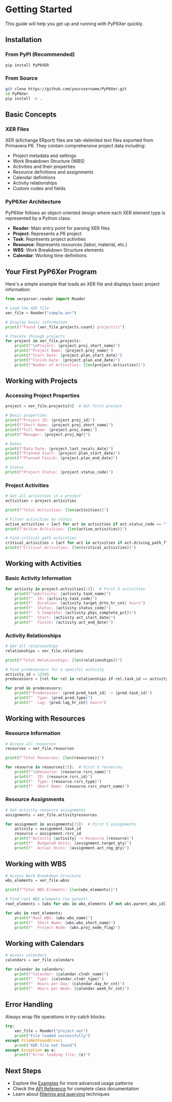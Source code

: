 # Getting Started

This guide will help you get up and running with PyP6Xer quickly.

## Installation

### From PyPI (Recommended)

```bash
pip install PyP6XER
```

### From Source

```bash
git clone https://github.com/yourusername/PyP6Xer.git
cd PyP6Xer
pip install -e .
```

## Basic Concepts

### XER Files

XER (eXchange ERport) files are tab-delimited text files exported from Primavera P6. They contain comprehensive project data including:

- Project metadata and settings
- Work Breakdown Structure (WBS)
- Activities and their properties
- Resource definitions and assignments
- Calendar definitions
- Activity relationships
- Custom codes and fields

### PyP6Xer Architecture

PyP6Xer follows an object-oriented design where each XER element type is represented by a Python class:

- **Reader**: Main entry point for parsing XER files
- **Project**: Represents a P6 project
- **Task**: Represents project activities
- **Resource**: Represents resources (labor, material, etc.)
- **WBS**: Work Breakdown Structure elements
- **Calendar**: Working time definitions

## Your First PyP6Xer Program

Here's a simple example that loads an XER file and displays basic project information:

```python
from xerparser.reader import Reader

# Load the XER file
xer_file = Reader("sample.xer")

# Display basic information
print(f"Found {xer_file.projects.count} project(s)")

# Iterate through projects
for project in xer_file.projects:
    print(f"\nProject: {project.proj_short_name}")
    print(f"Project Name: {project.proj_name}")
    print(f"Start Date: {project.plan_start_date}")
    print(f"Finish Date: {project.plan_end_date}")
    print(f"Number of Activities: {len(project.activities)}")
```

## Working with Projects

### Accessing Project Properties

```python
project = xer_file.projects[0]  # Get first project

# Basic properties
print(f"Project ID: {project.proj_id}")
print(f"Short Name: {project.proj_short_name}")
print(f"Full Name: {project.proj_name}")
print(f"Manager: {project.proj_mgr}")

# Dates
print(f"Data Date: {project.last_recalc_date}")
print(f"Planned Start: {project.plan_start_date}")
print(f"Planned Finish: {project.plan_end_date}")

# Status
print(f"Project Status: {project.status_code}")
```

### Project Activities

```python
# Get all activities in a project
activities = project.activities

print(f"Total Activities: {len(activities)}")

# Filter activities by status
active_activities = [act for act in activities if act.status_code == "TK_Active"]
print(f"Active Activities: {len(active_activities)}")

# Find critical path activities
critical_activities = [act for act in activities if act.driving_path_flag == "Y"]
print(f"Critical Activities: {len(critical_activities)}")
```

## Working with Activities

### Basic Activity Information

```python
for activity in project.activities[:5]:  # First 5 activities
    print(f"\nActivity: {activity.task_name}")
    print(f"  ID: {activity.task_code}")
    print(f"  Duration: {activity.target_drtn_hr_cnt} hours")
    print(f"  Status: {activity.status_code}")
    print(f"  % Complete: {activity.phys_complete_pct}%")
    print(f"  Start: {activity.act_start_date}")
    print(f"  Finish: {activity.act_end_date}")
```

### Activity Relationships

```python
# Get all relationships
relationships = xer_file.relations

print(f"Total Relationships: {len(relationships)}")

# Find predecessors for a specific activity
activity_id = 12345
predecessors = [rel for rel in relationships if rel.task_id == activity_id]

for pred in predecessors:
    print(f"Predecessor: {pred.pred_task_id} -> {pred.task_id}")
    print(f"  Type: {pred.pred_type}")
    print(f"  Lag: {pred.lag_hr_cnt} hours")
```

## Working with Resources

### Resource Information

```python
# Access all resources
resources = xer_file.resources

print(f"Total Resources: {len(resources)}")

for resource in resources[:5]:  # First 5 resources
    print(f"\nResource: {resource.rsrc_name}")
    print(f"  ID: {resource.rsrc_id}")
    print(f"  Type: {resource.rsrc_type}")
    print(f"  Short Name: {resource.rsrc_short_name}")
```

### Resource Assignments

```python
# Get activity-resource assignments
assignments = xer_file.activityresources

for assignment in assignments[:5]:  # First 5 assignments
    activity = assignment.task_id
    resource = assignment.rsrc_id
    print(f"Activity {activity} -> Resource {resource}")
    print(f"  Budgeted Units: {assignment.target_qty}")
    print(f"  Actual Units: {assignment.act_reg_qty}")
```

## Working with WBS

```python
# Access Work Breakdown Structure
wbs_elements = xer_file.wbss

print(f"Total WBS Elements: {len(wbs_elements)}")

# Find root WBS elements (no parent)
root_elements = [wbs for wbs in wbs_elements if not wbs.parent_wbs_id]

for wbs in root_elements:
    print(f"Root WBS: {wbs.wbs_name}")
    print(f"  Short Name: {wbs.wbs_short_name}")
    print(f"  Project Node: {wbs.proj_node_flag}")
```

## Working with Calendars

```python
# Access calendars
calendars = xer_file.calendars

for calendar in calendars:
    print(f"Calendar: {calendar.clndr_name}")
    print(f"  Type: {calendar.clndr_type}")
    print(f"  Hours per Day: {calendar.day_hr_cnt}")
    print(f"  Hours per Week: {calendar.week_hr_cnt}")
```

## Error Handling

Always wrap file operations in try-catch blocks:

```python
try:
    xer_file = Reader("project.xer")
    print("File loaded successfully")
except FileNotFoundError:
    print("XER file not found")
except Exception as e:
    print(f"Error loading file: {e}")
```

## Next Steps

- Explore the [Examples](examples.md) for more advanced usage patterns
- Check the [API Reference](api/xerparser/index.rst) for complete class documentation
- Learn about [filtering and querying](examples.md#filtering-data) techniques
